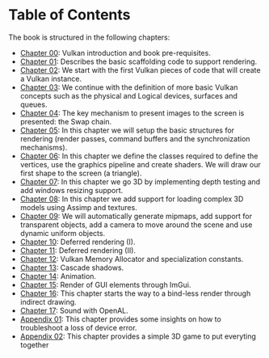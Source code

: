 # Table of Contents

The book is structured in the following chapters:

- [Chapter 00](chapter-00/chapter-00.md): Vulkan introduction and book pre-requisites.
- [Chapter 01](chapter-01/chapter-01.md): Describes the basic scaffolding code to support rendering.
- [Chapter 02](chapter-02/chapter-02.md): We start with the first Vulkan pieces of code that will create a Vulkan instance.
- [Chapter 03](chapter-03/chapter-03.md): We continue with the definition of more basic Vulkan concepts such as the physical and Logical devices, surfaces and queues.
- [Chapter 04](chapter-04/chapter-04.md): The key mechanism to present images to the screen is presented: the Swap chain.
- [Chapter 05](chapter-05/chapter-05.md): In this chapter we will setup the basic structures for rendering (render passes, command buffers and the synchronization mechanisms). 
- [Chapter 06](chapter-06/chapter-06.md): In this chapter we define the classes required to define the vertices, use the graphics pipeline and create shaders. We will draw our first shape to the screen (a triangle).
- [Chapter 07](chapter-07/chapter-07.md): In this chapter we go 3D by implementing depth testing and add windows resizing support.
- [Chapter 08](chapter-08/chapter-08.md): In this chapter we add support for loading complex 3D models using Assimp and textures.
- [Chapter 09](chapter-09/chapter-09.md): We will automatically generate mipmaps, add support for transparent objects, add a camera to move around the scene and use dynamic uniform objects.
- [Chapter 10](chapter-10/chapter-10.md): Deferred rendering (I).
- [Chapter 11](chapter-11/chapter-11.md): Deferred rendering (II).
- [Chapter 12](chapter-12/chapter-12.md): Vulkan Memory Allocator and specialization constants.
- [Chapter 13](chapter-13/chapter-13.md): Cascade shadows.
- [Chapter 14](chapter-14/chapter-14.md): Animation.
- [Chapter 15](chapter-15/chapter-15.md): Render of GUI elements through ImGui.
- [Chapter 16](chapter-16/chapter-16.md): This chapter starts the way to a bind-less render through indirect drawing.
- [Chapter 17](chapter-17/chapter-17.md): Sound with OpenAL.
- [Appendix 01](appendix-01/appendix-01.md): This chapter provides some insights on how to troubleshoot a loss of device error.
- [Appendix 02](appendix-02/appendix-02.md): This chapter provides a simple 3D game to put everyting together